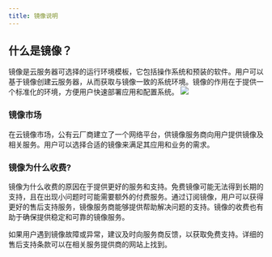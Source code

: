 ```yaml
---
title: 镜像说明
---
```

## 什么是镜像？
镜像是云服务器可选择的运行环境模板，它包括操作系统和预装的软件。用户可以基于镜像创建云服务器，从而获取与镜像一致的系统环境。镜像的作用在于提供一个标准化的环境，方便用户快速部署应用和配置系统。
![](https://img.stacknil.com//20240113161923.png)

### 镜像市场

在云镜像市场，公有云厂商建立了一个网络平台，供镜像服务商向用户提供镜像及相关服务。用户可以选择合适的镜像来满足其应用和业务的需求。

### 镜像为什么收费?

镜像为什么收费的原因在于提供更好的服务和支持。免费镜像可能无法得到长期的支持，且在出现小问题时可能需要额外的付费服务。通过订阅镜像，用户可以获得更好的售后支持服务，镜像服务商能够提供帮助解决问题的支持。镜像的收费也有助于确保提供稳定和可靠的镜像服务。

如果用户遇到镜像故障或异常，建议及时向服务商反馈，以获取免费支持。详细的售后支持条款可以在相关服务提供商的网站上找到。